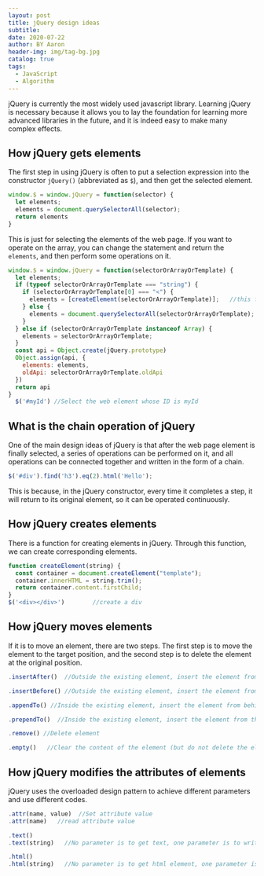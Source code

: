 ```yaml
---
layout: post
title: jQuery design ideas
subtitle:
date: 2020-07-22
author: BY Aaron
header-img: img/tag-bg.jpg
catalog: true
tags:
  - JavaScript
  - Algorithm
---
```

jQuery is currently the most widely used javascript library. Learning jQuery is necessary because it allows you to lay the foundation for learning more advanced libraries in the future, and it is indeed easy to make many complex effects.

## How jQuery gets elements 

The first step in using jQuery is often to put a selection expression into the constructor `jQuery()` (abbreviated as `$`), and then get the selected element.

```javascript
window.$ = window.jQuery = function(selector) {
  let elements;
  elements = document.querySelectorAll(selector);
  return elements
}
```

This is just for selecting the elements of the web page. If you want to operate on the array, you can change the statement and return the `elements`, and then perform some operations on it.

```javascript
window.$ = window.jQuery = function(selectorOrArrayOrTemplate) {
  let elements;
  if (typeof selectorOrArrayOrTemplate === "string") {
    if (selectorOrArrayOrTemplate[0] === "<") {
      elements = [createElement(selectorOrArrayOrTemplate)];   //this function we don't achieve in here, it will be complete next
    } else {
      elements = document.querySelectorAll(selectorOrArrayOrTemplate);
    }
  } else if (selectorOrArrayOrTemplate instanceof Array) {
    elements = selectorOrArrayOrTemplate;
  }
  const api = Object.create(jQuery.prototype)
  Object.assign(api, {
    elements: elements,
    oldApi: selectorOrArrayOrTemplate.oldApi
  })
  return api
}
  $('#myId') //Select the web element whose ID is myId
```

## What is the chain operation of jQuery

One of the main design ideas of jQuery is that after the web page element is finally selected, a series of operations can be performed on it, and all operations can be connected together and written in the form of a chain.

```javascript
$('#div').find('h3').eq(2).html('Hello');
```

This is because, in the jQuery constructor, every time it completes a step, it will return to its original element, so it can be operated continuously.

## How jQuery creates elements

There is a function for creating elements in jQuery. Through this function, we can create corresponding elements.

```javascript
function createElement(string) {
  const container = document.createElement("template");
  container.innerHTML = string.trim();
  return container.content.firstChild;
}
$('<div></div>')        //create a div
```

## How jQuery moves elements

If it is to move an element, there are two steps. The first step is to move the element to the target position, and the second step is to delete the element at the original position.

```javascript
.insertAfter()  //Outside the existing element, insert the element from behind

.insertBefore() //Outside the existing element, insert the element from the front

.appendTo() //Inside the existing element, insert the element from behind

.prependTo()  //Inside the existing element, insert the element from the front

.remove() //Delete element

.empty()   //Clear the content of the element (but do not delete the element)
```

## How jQuery modifies the attributes of elements

jQuery uses the overloaded design pattern to achieve different parameters and use different codes.

```javascript
.attr(name, value)  //Set attribute value
.attr(name)   //read attribute value

.text()
.text(string)   //No parameter is to get text, one parameter is to write text

.html()
.html(string)   //No parameter is to get html element, one parameter is to write html element
```